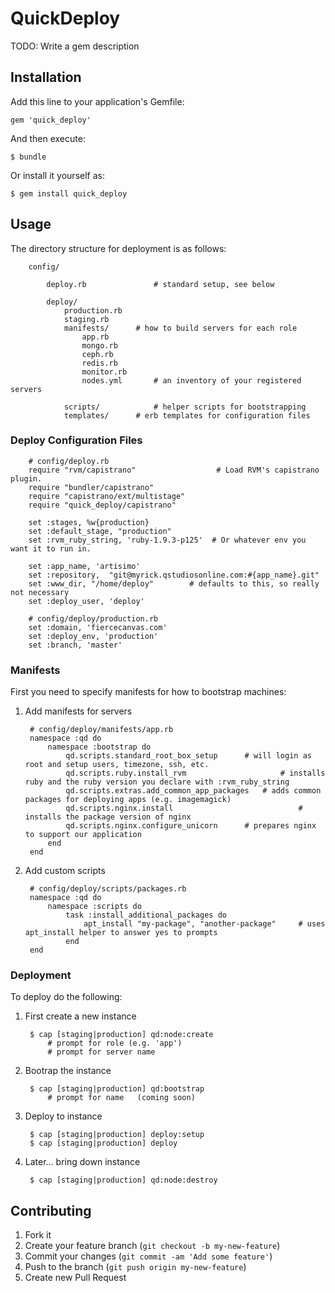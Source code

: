 # QuickDeploy

TODO: Write a gem description

## Installation

Add this line to your application's Gemfile:

    gem 'quick_deploy'

And then execute:

    $ bundle

Or install it yourself as:

    $ gem install quick_deploy

## Usage

The directory structure for deployment is as follows:

		config/

			deploy.rb				# standard setup, see below

			deploy/
				production.rb
				staging.rb
				manifests/		# how to build servers for each role
					app.rb
					mongo.rb
					ceph.rb
					redis.rb
					monitor.rb
					nodes.yml		# an inventory of your registered servers

				scripts/			# helper scripts for bootstrapping
				templates/		# erb templates for configuration files


### Deploy Configuration Files

		# config/deploy.rb
		require "rvm/capistrano"                  # Load RVM's capistrano plugin.
		require "bundler/capistrano"
		require "capistrano/ext/multistage"
		require "quick_deploy/capistrano"

		set :stages, %w{production}
		set :default_stage, "production"
		set :rvm_ruby_string, 'ruby-1.9.3-p125'  # Or whatever env you want it to run in.

		set :app_name, 'artisimo'
		set :repository,  "git@myrick.qstudiosonline.com:#{app_name}.git"
		set :www_dir, "/home/deploy"		# defaults to this, so really not necessary
		set :deploy_user, 'deploy'

		# config/deploy/production.rb
		set :domain, 'fiercecanvas.com'
		set :deploy_env, 'production'
		set :branch, 'master'
				

### Manifests

First you need to specify manifests for how to bootstrap machines:

1. Add manifests for servers

		# config/deploy/manifests/app.rb
		namespace :qd do
			namespace :bootstrap do
				qd.scripts.standard_root_box_setup		# will login as root and setup users, timezone, ssh, etc.
				qd.scripts.ruby.install_rvm						# installs ruby and the ruby version you declare with :rvm_ruby_string
				qd.scripts.extras.add_common_app_packages	# adds common packages for deploying apps (e.g. imagemagick)
				qd.scripts.nginx.install							# installs the package version of nginx
				qd.scripts.nginx.configure_unicorn		# prepares nginx to support our application
			end
		end

2. Add custom scripts

		# config/deploy/scripts/packages.rb
		namespace :qd do
			namespace :scripts do
				task :install_additional_packages do
					apt_install "my-package", "another-package"		# uses apt_install helper to answer yes to prompts
				end
		end


### Deployment

To deploy do the following:

1. First create a new instance

		$ cap [staging|production] qd:node:create
			# prompt for role (e.g. 'app')
			# prompt for server name

2. Bootrap the instance

		$ cap [staging|production] qd:bootstrap
			# prompt for name	(coming soon)

3. Deploy to instance

		$ cap [staging|production] deploy:setup
		$ cap [staging|production] deploy

4. Later... bring down instance

		$ cap [staging|production] qd:node:destroy

## Contributing

1. Fork it
2. Create your feature branch (`git checkout -b my-new-feature`)
3. Commit your changes (`git commit -am 'Add some feature'`)
4. Push to the branch (`git push origin my-new-feature`)
5. Create new Pull Request
